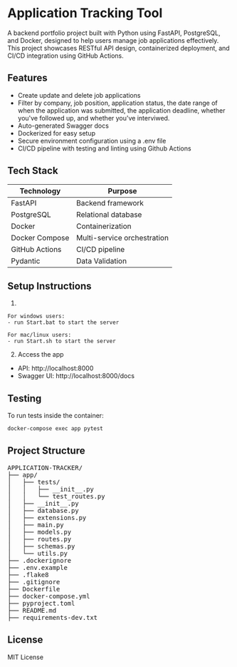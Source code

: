 # Application Tracking Tool
A backend portfolio project built with Python using FastAPI, PostgreSQL, and Docker, designed to help users manage job applications effectively. This project showcases RESTful API design, containerized deployment, and CI/CD integration using GitHub Actions.

## Features
- Create update and delete job applications
- Filter by company, job position, application status, the date range of when the application was submitted, the application deadline, whether you've followed up, and whether you've interviwed.
- Auto-generated Swagger docs
- Dockerized for easy setup
- Secure environment configuration using a .env file
- CI/CD pipeline with testing and linting using Github Actions


## Tech Stack
|Technology    |Purpose                    |
|--------------|---------------------------|
|FastAPI       |Backend framework          |
|PostgreSQL    |Relational database        |
|Docker        |Containerization           |
|Docker Compose|Multi-service orchestration|
|GitHub Actions|CI/CD pipeline             |
|Pydantic      |Data Validation            |

## Setup Instructions
1. 
```
For windows users:
- run Start.bat to start the server

For mac/linux users:
- run Start.sh to start the server
```
2. Access the app
- API: http://localhost:8000
- Swagger UI: http://localhost:8000/docs

## Testing
To run tests inside the container:
```bash
docker-compose exec app pytest
```

## Project Structure
<pre>
APPLICATION-TRACKER/
├── app/
│   ├── tests/
│   │   ├── __init__.py
│   │   └── test_routes.py
│   ├── __init__.py
│   ├── database.py
│   ├── extensions.py
│   ├── main.py
│   ├── models.py
│   ├── routes.py
│   ├── schemas.py
│   └── utils.py
├── .dockerignore
├── .env.example
├── .flake8
├── .gitignore
├── Dockerfile
├── docker-compose.yml
├── pyproject.toml
├── README.md
├── requirements-dev.txt
</pre>

## License
MIT License